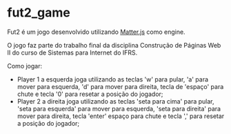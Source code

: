 # fut2_game
Fut2 é um jogo desenvolvido utilizando [Matter.js](https://brm.io/matter-js/) como engine. 

O jogo faz parte do trabalho final da disciplina Construção de Páginas Web II do curso de Sistemas para Internet do IFRS.

Como jogar:
- Player 1 a esquerda joga utilizando as teclas 'w' para pular, 'a' para mover para esquerda, 'd' para mover para direita, tecla de 'espaço' para chute e tecla '0' para resetar a posição do jogador;
- Player 2 a direita joga utilizando as teclas 'seta para cima' para pular, 'seta para esquerda' para mover para esquerda, 'seta para direita' para mover para direita, tecla 'enter' espaço para chute e tecla ',' para resetar a posição do jogador;
